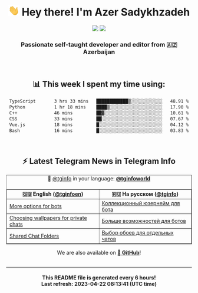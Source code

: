 <div align="center">
	<div>
		<h1>
      <img src="./assets/hi.gif" width="30px"> Hey there! I'm Azer Sadykhzadeh
    </h1>
    <img height="18" src="https://komarev.com/ghpvc/?username=sadykhzadeh&label=Views&color=2081c1&style=flat-square" />
		<a href="https://wakatime.com/@Azer"> <img height="18" src="https://wakatime.com/badge/user/f80ae27a-c328-426f-a381-bc84136e2dd6.svg" /> </a>
    <h3>
      Passionate self-taught developer and editor from 🇦🇿 Azerbaijan
    </h3>
  </div>
  <br>

<h2>📊 This week I spent my time using:</h2>

<!--START_SECTION:waka-->

```text
TypeScript       3 hrs 33 mins   ████████████▒░░░░░░░░░░░░   48.91 %
Python           1 hr 18 mins    ████▒░░░░░░░░░░░░░░░░░░░░   17.90 %
C++              46 mins         ██▓░░░░░░░░░░░░░░░░░░░░░░   10.61 %
CSS              33 mins         ██░░░░░░░░░░░░░░░░░░░░░░░   07.67 %
Vue.js           18 mins         █░░░░░░░░░░░░░░░░░░░░░░░░   04.12 %
Bash             16 mins         █░░░░░░░░░░░░░░░░░░░░░░░░   03.83 %
```

<!--END_SECTION:waka-->

<br>

<h2>⚡️ Latest Telegram News in Telegram Info</h2>
  <table border>
		<tr>
			<th width="50%">🇬🇧 English (<a href="https://t.me/tginfoen">@tginfoen</a>)</th>
			<th>🇷🇺 На русском (<a href="https://t.me/tginfo">@tginfo</a>)</th>
		</tr>
		<caption>🚩 <a href="https://t.me/tginfo">@tginfo</a> in your language: <a href="https://t.me/tginfoworld"><b>@tginfoworld</b></a><caption/>
  <tr><td><a href="https://t.me/tginfoen/1642">More options for bots</a></td>
    <td><a href="https://t.me/tginfo/3644">Коллекционный юзернейм для бота </a></td></tr><tr><td><a href="https://t.me/tginfoen/1641">Choosing wallpapers for private chats</a></td>
    <td><a href="https://t.me/tginfo/3643">Больше возможностей для ботов</a></td></tr><tr><td><a href="https://t.me/tginfoen/1640">Shared Chat Folders</a></td>
    <td><a href="https://t.me/tginfo/3642">Выбор обоев для отдельных чатов</a></td></tr>
</table>
We are also available on <a href="https://github.com/tginfo"><b>🐙 GitHub</b></a>!
</div>

<br>
<hr>
<h4 align="center">This README file is generated <b>every 6 hours</b>!</br>Last refresh: <b>2023-04-22 08:13:41 (UTC time)</b></h4>

